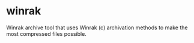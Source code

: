 # winrak
Winrak archive tool that uses Winrak (c) archivation methods to make the most compressed files possible.
